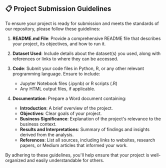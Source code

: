 ## 📋 Project Submission Guidelines

To ensure your project is ready for submission and meets the standards of our repository, please follow these guidelines:

1. **README.md File**: Provide a comprehensive README file that describes your project, its objectives, and how to run it.

2. **Dataset Used**: Include details about the dataset(s) you used, along with references or links to where they can be accessed.

3. **Code**: Submit your code files in Python, R, or any other relevant programming language. Ensure to include:
   - Jupyter Notebook files (.ipynb) or R scripts (.R)
   - Any HTML output files, if applicable.

4. **Documentation**: Prepare a Word document containing:
   - **Introduction**: A brief overview of the project.
   - **Objectives**: Clear goals of your project.
   - **Business Significance**: Explanation of the project's relevance to the business context.
   - **Results and Interpretations**: Summary of findings and insights derived from the analysis.
   - **References**: List all sources, including links to websites, research papers, or Medium articles that informed your work.

By adhering to these guidelines, you'll help ensure that your project is well-organized and easily understandable for others.
